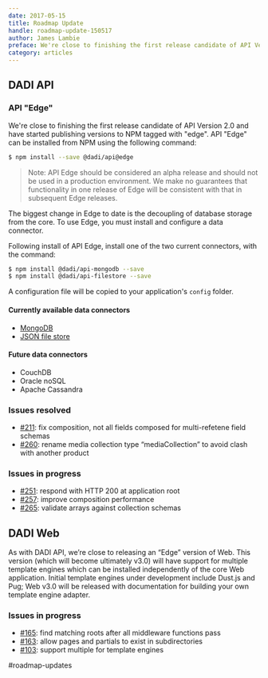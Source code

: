 ```yaml
---
date: 2017-05-15
title: Roadmap Update
handle: roadmap-update-150517
author: James Lambie
preface: We're close to finishing the first release candidate of API Version 2.0 and have started publishing versions to NPM tagged with "edge".
category: articles
---
```


## DADI API

### API "Edge"

We're close to finishing the first release candidate of API Version 2.0 and have started publishing versions to NPM tagged with "edge". API "Edge" can be installed from NPM using the following command:

```sh
$ npm install --save @dadi/api@edge
```

> Note: API Edge should be considered an alpha release and should not be used in a production environment. We make no guarantees that functionality in one release of Edge will be consistent with that in subsequent Edge releases.  

The biggest change in Edge to date is the decoupling of database storage from the core. To use Edge, you must install and configure a data connector. 

Following install of API Edge, install one of the two current connectors, with the command:

```sh
$ npm install @dadi/api-mongodb --save
$ npm install @dadi/api-filestore --save
```

A configuration file will be copied to your application's `config` folder.

#### Currently available data connectors

* [MongoDB](https://github.com/dadi/api-mongodb)
* [JSON file store](https://github.com/dadi/api-filestore)

#### Future data connectors
* CouchDB
* Oracle noSQL
* Apache Cassandra


### Issues resolved

* [#211](https://github.com/dadi/api/issues/211￼ ): fix composition, not all fields composed for multi-refetene field schemas
* [#260](https://github.com/dadi/api/issues/260): rename media collection type “mediaCollection” to avoid clash with another product

### Issues in progress

* [#251](https://github.com/dadi/api/issues/251): respond with HTTP 200 at application root 
* [#257](https://github.com/dadi/api/issues/257): improve composition performance 
* [#265](https://github.com/dadi/api/issues/265): validate arrays against collection schemas


## DADI Web
As with DADI API, we’re close to releasing an “Edge” version of Web. This version (which will become ultimately v3.0) will have support for multiple template engines which can be installed independently of the core Web application. Initial template engines under development include Dust.js and Pug; Web v3.0 will be released with documentation for building your own template engine adapter. 


### Issues in progress

* [#165](https://github.com/dadi/web/issues/165): find matching roots after all middleware functions pass
* [#163](https://github.com/dadi/web/issues/163): allow pages and partials to exist in subdirectories
* [#103](https://github.com/dadi/web/issues/103): support multiple for template engines

#roadmap-updates
